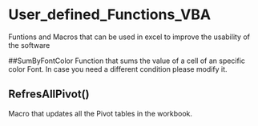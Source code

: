# User_defined_Functions_VBA
Funtions and Macros that can be used in excel to improve the usability of the software


##SumByFontColor
Function that sums the value of a cell of an specific color Font. In case you need a different condition please modify it.


## RefresAllPivot()
Macro that updates all the Pivot tables in the workbook.

